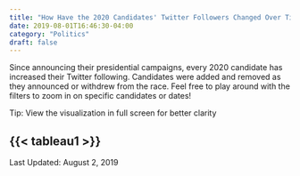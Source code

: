 ```yaml
---
title: "How Have the 2020 Candidates' Twitter Followers Changed Over Time?"
date: 2019-08-01T16:46:30-04:00
category: "Politics"
draft: false
---
```

Since announcing their presidential campaigns, every 2020 candidate has increased their Twitter following. Candidates were added and removed as they announced or withdrew from the race. Feel free to play around with the filters to zoom in on specific candidates or dates!

<!--more-->

Tip: View the visualization in full screen for better clarity                                                                                                                                                                                        
               
{{< tableau1 >}}
---

Last Updated: August 2, 2019

